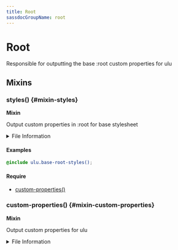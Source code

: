 ```yaml
---
title: Root
sassdocGroupName: root
---
```



# Root

<div class="type-large">

Responsible for outputting the base :root custom properties for ulu

</div>



## Mixins




<div class="sassdoc-item-header">

###  styles() {#mixin-styles}

  <div class="sassdoc-item-header__labels">
    <span class="tag tag--primary"><strong>Mixin</strong></span>
  </div>

</div>

  

Output custom properties in :root for base stylesheet
    
    


<details>
  <summary>File Information</summary>
  
- **File:** _root.scss
- **Group:** root
- **Type:** mixin
- **Lines (comments):** 10-12
- **Lines (code):** 14-20

</details>

    

#### Examples

      


``` scss
@include ulu.base-root-styles();
```
  

      

#### Require

- [custom-properties()](/sass/base/root/#mixin-custom-properties)
  


<div class="sassdoc-item-header">

###  custom-properties() {#mixin-custom-properties}

  <div class="sassdoc-item-header__labels">
    <span class="tag tag--primary"><strong>Mixin</strong></span>
  </div>

</div>

  

Output custom properties for ulu
    
    


<details>
  <summary>File Information</summary>
  
- **File:** _root.scss
- **Group:** root
- **Type:** mixin
- **Lines (comments):** 22-22
- **Lines (code):** 24-28

</details>

    
  
  